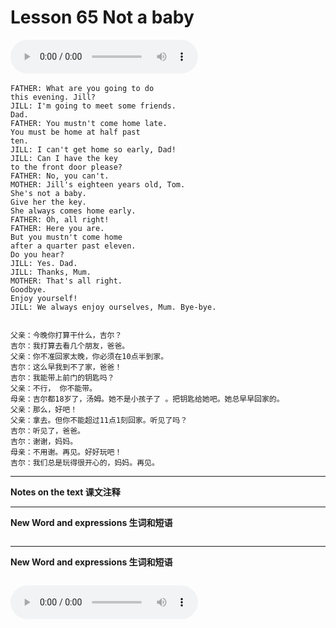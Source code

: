 # Lesson 65 Not a baby

​<audio id="audio" controls="" loop="loop">
    <source id="mp3" src="https://online1.tingclass.net/lesson/shi0529/0000/16/65.mp3"> 
</audio>

```
FATHER: What are you going to do
this evening. Jill?
JILL: I'm going to meet some friends.
Dad.
FATHER: You mustn't come home late.
You must be home at half past
ten.
JILL: I can't get home so early, Dad!
JILL: Can I have the key
to the front door please?
FATHER: No, you can't.
MOTHER: Jill's eighteen years old, Tom.
She's not a baby.
Give her the key.
She always comes home early.
FATHER: Oh, all right!
FATHER: Here you are.
But you mustn't come home
after a quarter past eleven.
Do you hear?
JILL: Yes. Dad.
JILL: Thanks, Mum.
MOTHER: That's all right.
Goodbye.
Enjoy yourself!
JILL: We always enjoy ourselves, Mum. Bye-bye.


父亲：今晚你打算干什么，吉尔？
吉尔：我打算去看几个朋友，爸爸。
父亲：你不准回家太晚，你必须在10点半到家。
吉尔：这么早我到不了家，爸爸！
吉尔：我能带上前门的钥匙吗？
父亲：不行， 你不能带。
母亲：吉尔都18岁了，汤姆。她不是小孩子了 。把钥匙给她吧。她总早早回家的。
父亲：那么，好吧！
父亲：拿去。但你不能超过11点1刻回家。听见了吗？
吉尔：听见了，爸爸。
吉尔：谢谢，妈妈。
母亲：不用谢。再见。好好玩吧！
吉尔：我们总是玩得很开心的，妈妈。再见。
```

------------
**Notes on the text 课文注释**

-------------
**New Word and expressions 生词和短语**
```markdown

```
-------------

**New Word and expressions 生词和短语**
```markdown

```

<audio id="audio" controls="" loop="loop">
    <source id="mp3" src="https://i.xiao84.com/en-nce/1mp3-en/lesson66.mp3">
</audio>